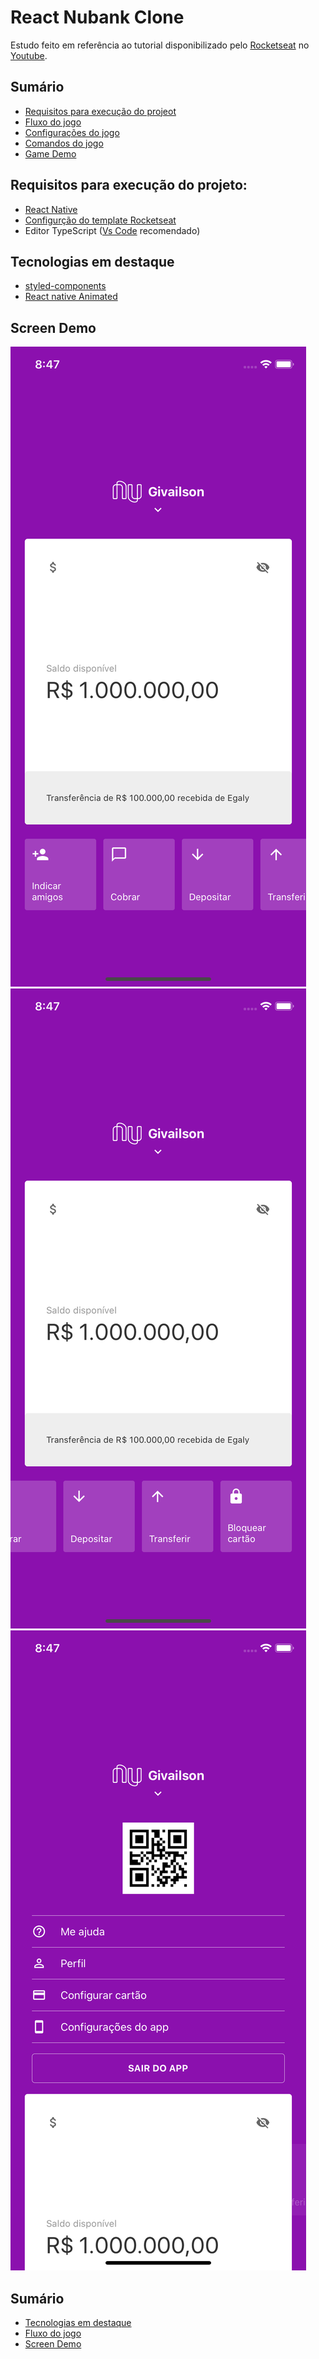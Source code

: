 # React Nubank Clone

Estudo feito em referência ao tutorial disponibilizado pelo [Rocketseat](https://rocketseat.com.br/) no [Youtube](https://www.youtube.com/watch?v=DDm0M_rZLJo).

## Sumário

- [Requisitos para execução do projeot](#game-demo)
- [Fluxo do jogo](#fluxo-do-jogo)
- [Configurações do jogo](#configurações-do-jogo)
- [Comandos do jogo](#comandos-do-jogo)
- [Game Demo](#game-demo)


## Requisitos para execução do projeto:

+ [React Native](https://www.cocos.com/en/cocos2dx)
+ [Configurção do template Rocketseat](https://react-native.rocketseat.dev/)
+ Editor TypeScript ([Vs Code](https://code.visualstudio.com/) recomendado)

## Tecnologias em destaque

+ [styled-components](https://styled-components.com/)
+ [React native Animated](https://reactnative.dev/docs/animated)

## Screen Demo

![Tela inicial](https://github.com/GivailsonNeves/Study-Rocketseat-Nubank-Like/blob/master/screen-shots/screen-1.png?raw=true)
![Carrossel](https://github.com/GivailsonNeves/Study-Rocketseat-Nubank-Like/blob/master/screen-shots/screen-2.png?raw=true)
![Slide down](https://github.com/GivailsonNeves/Study-Rocketseat-Nubank-Like/blob/master/screen-shots/screen-3.png?raw=true)


## Sumário

- [Tecnologias em destaque](#tecnologias-em-destaque)
- [Fluxo do jogo](#fluxo-do-jogo)
- [Screen Demo](#screen-demo)